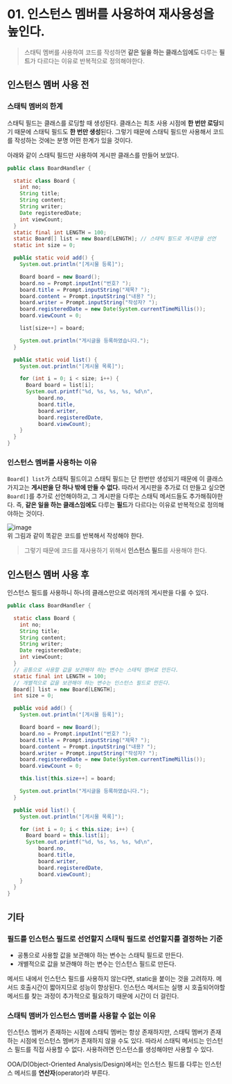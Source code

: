 # 01. 인스턴스 멤버를 사용하여 재사용성을 높인다.
> 스태틱 멤버를 사용하여 코드를 작성하면 **같은 일을 하는 클래스임에도** 다루는 **필드**가 다르다는 이유로 반복적으로 정의해야한다.

## 인스턴스 멤버 사용 전
### 스태틱 멤버의 한계
스태틱 필드는 클래스를 로딩할 때 생성된다. 클래스는 최초 사용 시점에 **한 번만 로딩**되기 때문에 스태틱 필드도 **한 번만 생성**된다. 그렇기 때문에 스태틱 필드만 사용해서 코드를 작성하는 것에는 분명 어떤 한계가 있을 것이다.

아래와 같이 스태틱 필드만 사용하여 게시판 클래스를 만들어 보았다.

```java
public class BoardHandler {

  static class Board {
    int no;
    String title;
    String content;
    String writer;
    Date registeredDate;
    int viewCount;
  }
  static final int LENGTH = 100;
  static Board[] list = new Board[LENGTH]; // 스태틱 필드로 게시판을 선언
  static int size = 0;

  public static void add() {
    System.out.println("[게시물 등록]");

    Board board = new Board();
    board.no = Prompt.inputInt("번호? ");
    board.title = Prompt.inputString("제목? ");
    board.content = Prompt.inputString("내용? ");
    board.writer = Prompt.inputString("작성자? ");
    board.registeredDate = new Date(System.currentTimeMillis());
    board.viewCount = 0;

    list[size++] = board;

    System.out.println("게시글을 등록하였습니다.");
  }

  public static void list() {
    System.out.println("[게시물 목록]");

    for (int i = 0; i < size; i++) {
      Board board = list[i];
      System.out.printf("%d, %s, %s, %s, %d\n",
          board.no, 
          board.title, 
          board.writer, 
          board.registeredDate, 
          board.viewCount);
    }
  }
}

```

### 인스턴스 멤버를 사용하는 이유
`Board[] list`가 스태틱 필드이고 스태틱 필드는 단 한번만 생성되기 때문에 이 클래스 가지고는 **게시판을 단 하나 밖에 만들 수 없다.** 
따라서 게시판을 추가로 더 만들고 싶으면 `Board[]`를 추가로 선언해야하고, 그 게시판을 다루는 스태틱 메서드들도 추가해줘야한다. 
즉, **같은 일을 하는 클래스임에도** 다루는 **필드**가 다르다는 이유로 반복적으로 정의해야하는 것이다. 

![image](https://user-images.githubusercontent.com/68311318/148520928-643278bb-dda0-4c57-9585-6beec4e03ffd.png)  
위 그림과 같이 똑같은 코드를 반복해서 작성해야 한다.

> 그렇기 때문에 코드를 재사용하기 위해서 **인스턴스 필드**를 사용해야 한다.


## 인스턴스 멤버 사용 후
인스턴스 필드를 사용하니 하나의 클래스만으로 여러개의 게시판을 다룰 수 있다.

```java
public class BoardHandler {

  static class Board {
    int no;
    String title;
    String content;
    String writer;
    Date registeredDate;
    int viewCount;
  }
  // 공통으로 사용할 값을 보관해야 하는 변수는 스태틱 멤버로 만든다.
  static final int LENGTH = 100;
  // 개별적으로 값을 보관해야 하는 변수는 인스턴스 필드로 만든다.
  Board[] list = new Board[LENGTH];
  int size = 0;

  public void add() {
    System.out.println("[게시물 등록]");

    Board board = new Board();
    board.no = Prompt.inputInt("번호? ");
    board.title = Prompt.inputString("제목? ");
    board.content = Prompt.inputString("내용? ");
    board.writer = Prompt.inputString("작성자? ");
    board.registeredDate = new Date(System.currentTimeMillis());
    board.viewCount = 0;

    this.list[this.size++] = board;

    System.out.println("게시글을 등록하였습니다.");
  }

  public void list() {
    System.out.println("[게시물 목록]");

    for (int i = 0; i < this.size; i++) {
      Board board = this.list[i];
      System.out.printf("%d, %s, %s, %s, %d\n",
          board.no,
          board.title,
          board.writer,
          board.registeredDate,
          board.viewCount);
    }
  }
}

```

## 기타
### 필드를 인스턴스 필드로 선언할지 스태틱 필드로 선언할지를 결정하는 기준
- 공통으로 사용할 값을 보관해야 하는 변수는 스태틱 필드로 만든다.
- 개별적으로 값을 보관해야 하는 변수는 인스턴스 필드로 만든다.

메서드 내에서 인스턴스 필드를 사용하지 않는다면, static을 붙이는 것을 고려하자. 메서드 호출시간이 짧아지므로 성능이 향상된다. 인스턴스 메서드는 실행 시 호출되어야할 메서드를 찾는 과정이 추가적으로 필요하기 때문에 시간이 더 걸린다.

### 스태틱 맴버가 인스턴스 맴버를 사용할 수 없는 이유
인스턴스 멤버가 존재하는 시점에 스태틱 멤버는 항상 존재하지만, 스태틱 멤버가 존재하는 시점에 인스턴스 멤버가 존재하지 않을 수도 있다. 
따라서 스태틱 메서드는 인스턴스 필드를 직접 사용할 수 없다. 사용하려면 인스턴스를 생성해야만 사용할 수 있다.

OOA/D(Object-Oriented Analysis/Design)에서는 인스턴스 필드를 다루는 인스턴스 메서드를 **연산자**(operator)라 부른다.